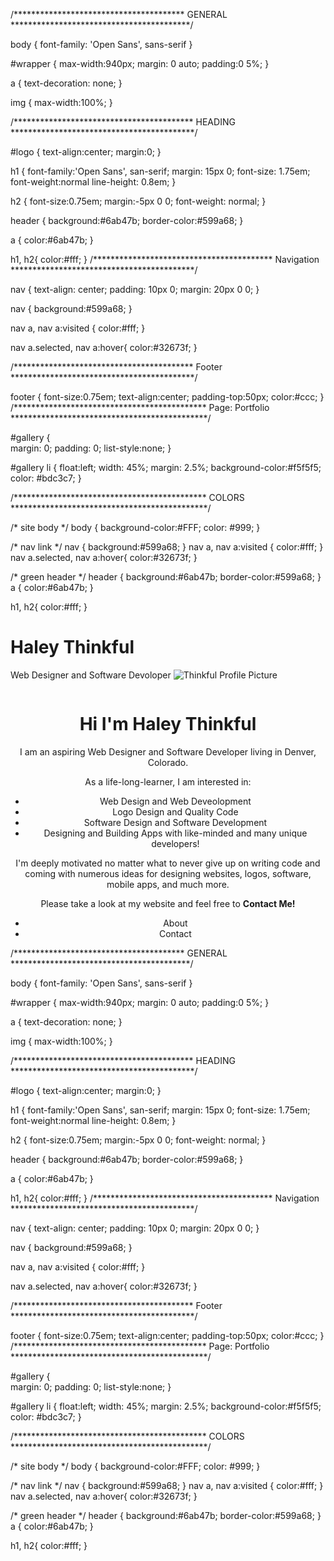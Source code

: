 /***************************************
GENERAL
*****************************************/

body {
font-family: 'Open Sans', sans-serif
}

#wrapper {
  max-width:940px;
  margin: 0 auto;
  padding:0 5%;
}

a {
  text-decoration: none;
}

img {
  max-width:100%;
}

/*****************************************
HEADING
******************************************/

#logo {
  text-align:center;
  margin:0;
}
  
h1 {
  font-family:'Open Sans', san-serif;
  margin: 15px 0;
  font-size: 1.75em;
  font-weight:normal
  line-height: 0.8em;
}

h2 {
  font-size:0.75em;
  margin:-5px 0 0;
  font-weight: normal;
  }

header {
  background:#6ab47b;
  border-color:#599a68;
}

a {
  color:#6ab47b;
}

  
h1, h2{
  color:#fff;
}
/*****************************************
Navigation
******************************************/

nav {
  text-align: center;
  padding: 10px 0;
    margin: 20px 0 0;
}

nav {
  background:#599a68;
}

nav a, nav a:visited {
  color:#fff;
}

nav a.selected, nav a:hover{
  color:#32673f;
}

/*****************************************
Footer
******************************************/

footer {
  font-size:0.75em;
  text-align:center;
  padding-top:50px;
  color:#ccc;
}
      /********************************************
Page: Portfolio
*********************************************/

  #gallery {      
    margin: 0;
        padding: 0;
        list-style:none;
      }
      
  #gallery li {
float:left;
width: 45%;
margin: 2.5%;
background-color:#f5f5f5;
color: #bdc3c7;
}        

/********************************************
COLORS
*********************************************/

/* site body */
body {
  background-color:#FFF;
  color: #999;
}

  /* nav link */
nav {
  background:#599a68;
}
nav a, nav a:visited {
  color:#fff;
}
nav a.selected, nav a:hover{
  color:#32673f;
}

/* green header */
header {
  background:#6ab47b;
  border-color:#599a68;
}
    a {
  color:#6ab47b;
}
  
h1, h2{
  color:#fff;
}

# Haley Thinkful
Web Designer and Software Devoloper
![Thinkful Profile Picture](https://user-images.githubusercontent.com/66927533/84830583-da6ae980-afe6-11ea-933d-46e98f095aa6.jpg)
<div class="pageContainer">
  <div class="imageContainer"> 
    <img src="images/thinkful profile picture.jpg" alt="" /> 
  </div>
 <div class="textContainer">
<h1 align="center">Hi I'm Haley Thinkful</h1>
<p align="center">I am an aspiring Web Designer and Software Developer living in Denver, Colorado.</p>
   <p align="center"> As a life-long-learner, I am interested in: </p>
   <ul align="center">
   <li align="center">Web Design and Web Deveolopment</li> 
   <li align="center">Logo Design and Quality Code</li>
      <li align="center">Software Design and Software Development</li>
      <li align="center">Designing and Building Apps with like-minded and many unique developers! </li>
   </ul>
   
 <p align="center"> I'm deeply motivated no matter what to never give up on writing code and coming with numerous ideas for designing websites, logos, software, mobile apps, and much more.</p>
 
 <p align="center"> Please take a look at my website and feel free to <b>Contact Me!</b></p>
    <ul align="center">
      <li align="center">About</li>
      <li align="center">Contact</li>
    </ul>
  </div>
/***************************************
GENERAL
*****************************************/

body {
font-family: 'Open Sans', sans-serif
}

#wrapper {
  max-width:940px;
  margin: 0 auto;
  padding:0 5%;
}

a {
  text-decoration: none;
}

img {
  max-width:100%;
}

/*****************************************
HEADING
******************************************/

#logo {
  text-align:center;
  margin:0;
}
  
h1 {
  font-family:'Open Sans', san-serif;
  margin: 15px 0;
  font-size: 1.75em;
  font-weight:normal
  line-height: 0.8em;
}

h2 {
  font-size:0.75em;
  margin:-5px 0 0;
  font-weight: normal;
  }

header {
  background:#6ab47b;
  border-color:#599a68;
}

a {
  color:#6ab47b;
}

  
h1, h2{
  color:#fff;
}
/*****************************************
Navigation
******************************************/

nav {
  text-align: center;
  padding: 10px 0;
    margin: 20px 0 0;
}

nav {
  background:#599a68;
}

nav a, nav a:visited {
  color:#fff;
}

nav a.selected, nav a:hover{
  color:#32673f;
}

/*****************************************
Footer
******************************************/

footer {
  font-size:0.75em;
  text-align:center;
  padding-top:50px;
  color:#ccc;
}
      /********************************************
Page: Portfolio
*********************************************/

  #gallery {      
    margin: 0;
        padding: 0;
        list-style:none;
      }
      
  #gallery li {
float:left;
width: 45%;
margin: 2.5%;
background-color:#f5f5f5;
color: #bdc3c7;
}        

/********************************************
COLORS
*********************************************/

/* site body */
body {
  background-color:#FFF;
  color: #999;
}

  /* nav link */
nav {
  background:#599a68;
}
nav a, nav a:visited {
  color:#fff;
}
nav a.selected, nav a:hover{
  color:#32673f;
}

/* green header */
header {
  background:#6ab47b;
  border-color:#599a68;
}
    a {
  color:#6ab47b;
}
  
h1, h2{
  color:#fff;
}
